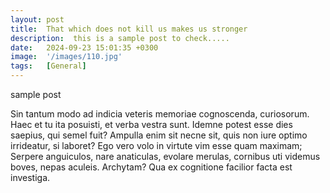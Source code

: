 ```yaml
---
layout: post
title:  That which does not kill us makes us stronger
description:  this is a sample post to check..... 
date:   2024-09-23 15:01:35 +0300
image:  '/images/110.jpg'
tags:   [General]
---
```

sample post

Sin tantum modo ad indicia veteris memoriae cognoscenda, curiosorum. Haec et tu ita posuisti, et verba vestra sunt. Idemne potest esse dies saepius, qui semel fuit? Ampulla enim sit necne sit, quis non iure optimo irrideatur, si laboret? Ego vero volo in virtute vim esse quam maximam; Serpere anguiculos, nare anaticulas, evolare merulas, cornibus uti videmus boves, nepas aculeis. Archytam? Qua ex cognitione facilior facta est investiga.
